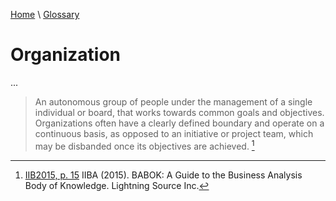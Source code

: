 [Home](../../index.html) \ [Glossary](glossary.html)

# Organization

...  

> An autonomous group of people under the management of a single individual or board, that works towards common goals and objectives. Organizations often
have a clearly defined boundary and operate on a continuous basis, as opposed to an initiative or project team, which may be disbanded once its objectives are
achieved. [^1]

[^1]: [IIB2015, p. 15](../references/books/Babok-A-Guide-to-the-Business-Analysis-Body-of-Knowledge.html) IIBA (2015). BABOK: A Guide to the Business Analysis Body of Knowledge. Lightning Source Inc.
